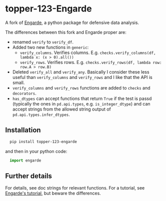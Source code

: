 topper-123-Engarde
==================

A fork of [Engarde](https://github.com/TomAugspurger/engarde), 
a python package for defensive data analysis. 

The differences between this fork and Engarde proper are:

* renamed ``verify`` to ``verify_df``.
* Added two new functions in ``generic``:
  * ``verify_columns``. Verifies columns. E.g.
    ``checks.verify_columns(df, lambda x: (x > 0).all())``
  * ``verify_rows``. Verifies rows. E.g.
    ``checks.verify_rows(df, lambda row: row.A > row.B)``
* Deleted ``verify_all`` and ``verify_any``. Basically I consider these
  less useful than ``verify_columns`` and ``verify_rows`` and I like that the API is small.
* ``verify_columns`` and ``verify_rows`` functions are added to ``checks`` and ``decorators``.
* ``has_dtypes`` can accept functions that return ``True`` if the test is passd 
  (typically the ones in ``pd.api.types``, e.g. ``is_integer_dtype``) and can accept strings 
  from the allowed string output of ``pd.api.types.infer_dtypes``.

Installation
-------------

```bash
  pip install topper-123-engarde
```

and then in your python code:

```python
  import engarde
```

Further details
---------------

For details, see doc strings for relevant functions. For a tutorial, see
[Engarde's tutorial](http://engarde.readthedocs.io/en/latest/example.html),
but beware the differences.

